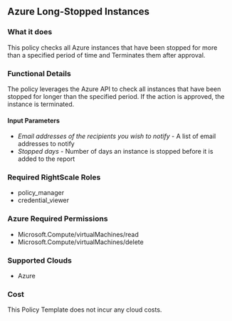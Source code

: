 ## Azure Long-Stopped Instances

### What it does

This policy checks all Azure instances that have been stopped for more than a specified period of time and Terminates them after approval.

### Functional Details

The policy leverages the Azure API to check all instances that have been stopped for longer than the specified period. If the action is approved, the instance is terminated.

#### Input Parameters

- *Email addresses of the recipients you wish to notify* - A list of email addresses to notify
- *Stopped days* - Number of days an instance is stopped before it is added to the report

### Required RightScale Roles

- policy_manager
- credential_viewer

### Azure Required Permissions

- Microsoft.Compute/virtualMachines/read
- Microsoft.Compute/virtualMachines/delete	

### Supported Clouds

- Azure

### Cost

This Policy Template does not incur any cloud costs.
